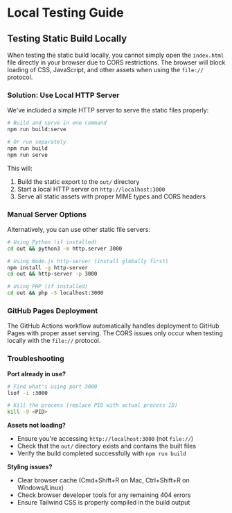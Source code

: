 # Local Testing Guide

## Testing Static Build Locally

When testing the static build locally, you cannot simply open the `index.html` file directly in your browser due to CORS restrictions. The browser will block loading of CSS, JavaScript, and other assets when using the `file://` protocol.

### Solution: Use Local HTTP Server

We've included a simple HTTP server to serve the static files properly:

```bash
# Build and serve in one command
npm run build:serve

# Or run separately
npm run build
npm run serve
```

This will:
1. Build the static export to the `out/` directory
2. Start a local HTTP server on `http://localhost:3000`
3. Serve all static assets with proper MIME types and CORS headers

### Manual Server Options

Alternatively, you can use other static file servers:

```bash
# Using Python (if installed)
cd out && python3 -m http.server 3000

# Using Node.js http-server (install globally first)
npm install -g http-server
cd out && http-server -p 3000

# Using PHP (if installed)
cd out && php -S localhost:3000
```

### GitHub Pages Deployment

The GitHub Actions workflow automatically handles deployment to GitHub Pages with proper asset serving. The CORS issues only occur when testing locally with the `file://` protocol.

### Troubleshooting

**Port already in use?**
```bash
# Find what's using port 3000
lsof -i :3000

# Kill the process (replace PID with actual process ID)
kill -9 <PID>
```

**Assets not loading?**
- Ensure you're accessing `http://localhost:3000` (not `file://`)
- Check that the `out/` directory exists and contains the built files
- Verify the build completed successfully with `npm run build`

**Styling issues?**
- Clear browser cache (Cmd+Shift+R on Mac, Ctrl+Shift+R on Windows/Linux)
- Check browser developer tools for any remaining 404 errors
- Ensure Tailwind CSS is properly compiled in the build output